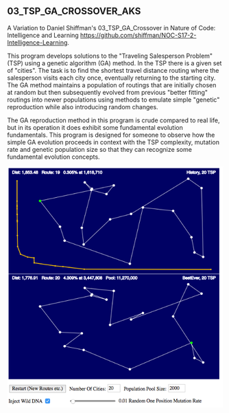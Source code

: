 ## 03_TSP_GA_CROSSOVER_AKS

A Variation to Daniel Shiffman's 03_TSP_GA_Crossover in
Nature of Code: Intelligence and Learning
https://github.com/shiffman/NOC-S17-2-Intelligence-Learning.

This program develops solutions to the "Traveling Salesperson Problem" (TSP) using a genetic algorithm (GA) method. In the TSP there is a given set of "cities". The task is to find the shortest travel distance routing where the salesperson visits each city once, eventually returning to the starting city. The GA method maintains a population of routings that are initially chosen at random but then subsequently evolved from previous "better fitting" routings into newer populations using methods to emulate simple "genetic" reproduction while also introducing random changes.

The GA reproduction method in this program is crude compared to real life, but in its operation it does exhibit some fundamental evolution fundamentals. This program is designed for someone to observe how the simple GA evolution proceeds in context with the TSP complexity, mutation rate and genetic population size so that they can recognize some fundamental evolution concepts.

![ScreenShot](./images/ScreenShot01.png)
